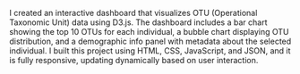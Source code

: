I created an interactive dashboard that visualizes OTU (Operational Taxonomic Unit) data using D3.js. The dashboard includes a bar chart showing the top 10 OTUs for each individual, a bubble chart displaying OTU distribution, and a demographic info panel with metadata about the selected individual. I built this project using HTML, CSS, JavaScript, and JSON, and it is fully responsive, updating dynamically based on user interaction. 
